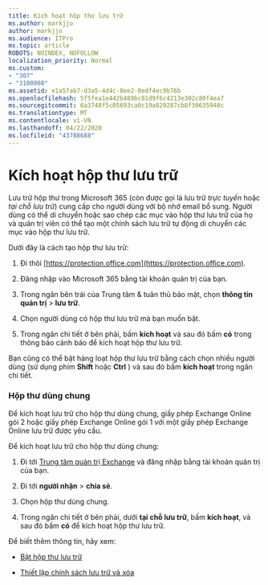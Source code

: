 ```yaml
---
title: Kích hoạt hộp thư lưu trữ
ms.author: markjjo
author: markjjo
ms.audience: ITPro
ms.topic: article
ROBOTS: NOINDEX, NOFOLLOW
localization_priority: Normal
ms.custom:
- "307"
- "3100008"
ms.assetid: e1a5fab7-d3a5-4d4c-8ee2-0edf4ec9b76b
ms.openlocfilehash: 5f5fea1e442b489bc81d9f6c4213e302c80f4ea7
ms.sourcegitcommit: 6a3748f5c05693ca0c19a829287cb8f30635940c
ms.translationtype: MT
ms.contentlocale: vi-VN
ms.lasthandoff: 04/22/2020
ms.locfileid: "43788688"
---
```

# <a name="enable-an-archive-mailbox"></a>Kích hoạt hộp thư lưu trữ

Lưu trữ hộp thư trong Microsoft 365 (còn được gọi là lưu trữ *trực tuyến* hoặc *tại chỗ lưu trữ*) cung cấp cho người dùng với bộ nhớ email bổ sung. Người dùng có thể di chuyển hoặc sao chép các mục vào hộp thư lưu trữ của họ và quản trị viên có thể tạo một chính sách lưu trữ tự động di chuyển các mục vào hộp thư lưu trữ.
  
Dưới đây là cách tạo hộp thư lưu trữ:
  
1. Đi thôi [https://protection.office.com](https://protection.office.com).

2. Đăng nhập vào Microsoft 365 bằng tài khoản quản trị của bạn.

3. Trong ngăn bên trái của Trung tâm &amp; tuân thủ bảo mật, chọn **thông tin quản trị** \> **lưu trữ**.

4. Chọn người dùng có hộp thư lưu trữ mà bạn muốn bật.

5. Trong ngăn chi tiết ở bên phải, bấm **kích hoạt** và sau đó bấm **có** trong thông báo cảnh báo để kích hoạt hộp thư lưu trữ.

Bạn cũng có thể bật hàng loạt hộp thư lưu trữ bằng cách chọn nhiều người dùng (sử dụng phím **Shift** hoặc **Ctrl** ) và sau đó bấm **kích hoạt** trong ngăn chi tiết.
  
### <a name="shared-mailboxes"></a>Hộp thư dùng chung

Để kích hoạt lưu trữ cho hộp thư dùng chung, giấy phép Exchange Online gói 2 hoặc giấy phép Exchange Online gói 1 với một giấy phép Exchange Online lưu trữ được yêu cầu.  

Để kích hoạt lưu trữ cho hộp thư dùng chung:

1. Đi tới [Trung tâm quản trị Exchange](https://outlook.office365.com/ecp) và đăng nhập bằng tài khoản quản trị của bạn.

2. Đi tới **người nhận** > **chia sẻ**.

3. Chọn hộp thư dùng chung.

4. Trong ngăn chi tiết ở bên phải, dưới **tại chỗ lưu trữ**, bấm **kích hoạt**, và sau đó bấm **có** để kích hoạt hộp thư lưu trữ.

Để biết thêm thông tin, hãy xem:
  
- [Bật hộp thư lưu trữ](https://docs.microsoft.com/office365/securitycompliance/enable-archive-mailboxes)

- [Thiết lập chính sách lưu trữ và xóa](https://docs.microsoft.com//office365/securitycompliance/set-up-an-archive-and-deletion-policy-for-mailboxes)

